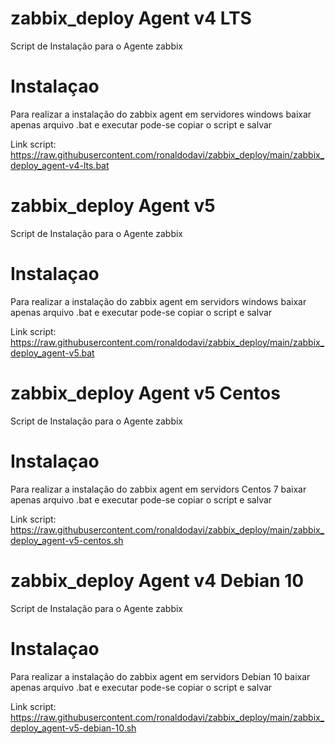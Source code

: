 # zabbix_deploy Agent v4 LTS
Script de Instalação para o Agente zabbix

# Instalaçao
Para realizar a instalação do zabbix agent em servidores windows baixar apenas arquivo .bat e executar
pode-se copiar o script e salvar

Link script: https://raw.githubusercontent.com/ronaldodavi/zabbix_deploy/main/zabbix_deploy_agent-v4-lts.bat

# zabbix_deploy Agent v5
Script de Instalação para o Agente zabbix

# Instalaçao
Para realizar a instalação do zabbix agent em servidors windows baixar apenas arquivo .bat e executar
pode-se copiar o script e salvar

Link script: https://raw.githubusercontent.com/ronaldodavi/zabbix_deploy/main/zabbix_deploy_agent-v5.bat

# zabbix_deploy Agent v5 Centos
Script de Instalação para o Agente zabbix

# Instalaçao
Para realizar a instalação do zabbix agent em servidors Centos 7 baixar apenas arquivo .bat e executar
pode-se copiar o script e salvar

Link script: https://raw.githubusercontent.com/ronaldodavi/zabbix_deploy/main/zabbix_deploy_agent-v5-centos.sh

# zabbix_deploy Agent v4 Debian 10
Script de Instalação para o Agente zabbix

# Instalaçao
Para realizar a instalação do zabbix agent em servidors Debian 10 baixar apenas arquivo .bat e executar
pode-se copiar o script e salvar

Link script: https://raw.githubusercontent.com/ronaldodavi/zabbix_deploy/main/zabbix_deploy_agent-v5-debian-10.sh
